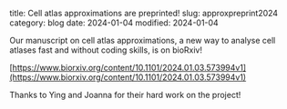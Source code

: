 title: Cell atlas approximations are preprinted!
slug: approxpreprint2024
category: blog
date: 2024-01-04
modified: 2024-01-04

Our manuscript on cell atlas approximations, a new way to analyse cell atlases fast and without coding skills, is on bioRxiv!

[https://www.biorxiv.org/content/10.1101/2024.01.03.573994v1](https://www.biorxiv.org/content/10.1101/2024.01.03.573994v1)

Thanks to Ying and Joanna for their hard work on the project!
